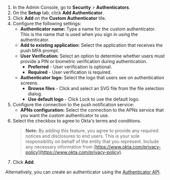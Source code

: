 1. In the Admin Console, go to **Security** > **Authenticators**.
2. On the **Setup** tab, click **Add Authenticator**.
3. Click **Add** on the **Custom Authenticator** tile.
4. Configure the following settings:
   * **Authenticator name:** Type a name for the custom authenticator. This is the name that is used when you sign in using the authenticator.
   * **Add to existing application:** Select the application that receives the push MFA prompt.
   * **User Verification:** Select an option to determine whether users must provide a PIN or biometric verification during authentication.
      * **Preferred** - User verification is optional.
      * **Required** - User verification is required.
   * **Authenticator logo:** Select the logo that users see on authentication screens.
      * **Browse files** - Click and select an SVG file from the file selection dialog.
      * **Use default logo** - Click Lock to use the default logo.
5. Configure the connection to the push notification service:
   * **APNs configuration:** Select the connection to the APNs service that you want the custom authenticator to use.
6. Select the checkbox to agree to Okta's terms and conditions.
   > **Note:** By adding this feature, you agree to provide any required notices and disclosures to end users. This is your sole responsibility on behalf of the entity that you represent. Include any necessary information from [https://www.okta.com/privacy-policy](https://www.okta.com/privacy-policy).
7. Click **Add**.

Alternatively, you can create an authenticator using the [Authenticator API](https://developer.okta.com/docs/api/openapi/okta-management/management/tag/Authenticator/#tag/Authenticator/operation/createAuthenticator).
